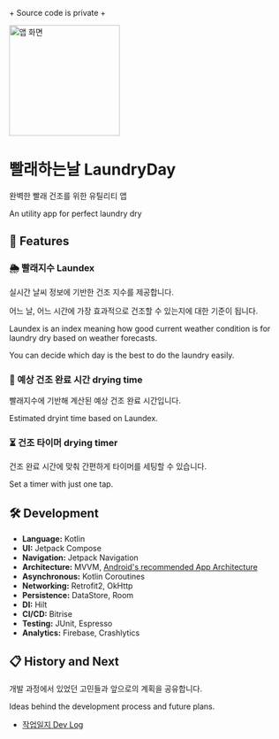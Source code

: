 \+ Source code is private +

<img src="https://play-lh.googleusercontent.com/h-rHuTxoPgxlQV4z9pa5iLbTZbJPZzNl0Dnbd618QwBBokzZFxkSois8SgTTmX9p3A=w480-h960-rw" alt="앱 화면" width="200"/>

# 빨래하는날 LaundryDay
완벽한 빨래 건조를 위한 유틸리티 앱

An utility app for perfect laundry dry

## 🥑 Features 

### 🌦️ 빨래지수 Laundex
실시간 날씨 정보에 기반한 건조 지수를 제공합니다. 

어느 날, 어느 시간에 가장 효과적으로 건조할 수 있는지에 대한 기준이 됩니다.

Laundex is an index meaning how good current weather condition is for laundry dry based on weather forecasts.

You can decide which day is the best to do the laundry easily.

### 👕 예상 건조 완료 시간 drying time
빨래지수에 기반해 계산된 예상 건조 완료 시간입니다.

Estimated dryint time based on Laundex. 

### ⏳ 건조 타이머 drying timer
건조 완료 시간에 맞춰 간편하게 타이머를 세팅할 수 있습니다.

Set a timer with just one tap.

## 🛠️ Development

- **Language:** Kotlin
- **UI:** Jetpack Compose
- **Navigation:** Jetpack Navigation
- **Architecture:** MVVM, [Android's recommended App Architecture](https://developer.android.com/topic/architecture)
- **Asynchronous:** Kotlin Coroutines
- **Networking:** Retrofit2, OkHttp
- **Persistence:** DataStore, Room
- **DI:** Hilt
- **CI/CD:** Bitrise
- **Testing:** JUnit, Espresso
- **Analytics:** Firebase, Crashlytics

## 📋 History and Next

개발 과정에서 있었던 고민들과 앞으로의 계획을 공유합니다. 

Ideas behind the development process and future plans.
- [작업일지 Dev Log](https://juhnio.tistory.com/36)
